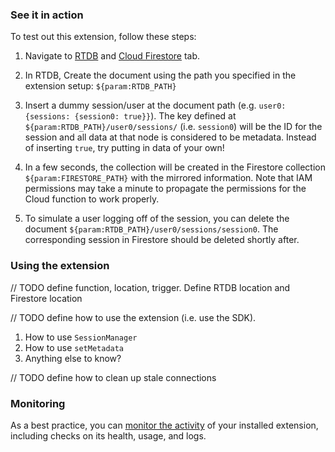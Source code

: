 ### See it in action

To test out this extension, follow these steps:

1.  Navigate to [RTDB](https://console.firebase.google.com/project/${param:PROJECT_ID}/database/${param:PROJECT_ID}/database/data) and [Cloud Firestore](https://console.firebase.google.com/project/${param:PROJECT_ID}/database/firestore/data) tab.

1.  In RTDB, Create the document using the path you specified in the extension setup: `${param:RTDB_PATH}`

1.  Insert a dummy session/user at the document path (e.g. `user0: {sessions: {session0: true}}`). The key defined at `${param:RTDB_PATH}/user0/sessions/` (i.e. `session0`) will be the ID for the session and all data at that node is considered to be metadata. Instead of inserting `true`, try putting in data of your own!

1.  In a few seconds, the collection will be created in the Firestore collection `${param:FIRESTORE_PATH}` with the mirrored information. Note that IAM permissions may take a minute to propagate the permissions for the Cloud function to work properly.

1.  To simulate a user logging off of the session, you can delete the document `${param:RTDB_PATH}/user0/sessions/session0`. The corresponding session in Firestore should be deleted shortly after.

### Using the extension

// TODO define function, location, trigger. Define RTDB location and Firestore location

// TODO define how to use the extension (i.e. use the SDK). 
1. How to use `SessionManager`
1. How to use `setMetadata`
1. Anything else to know?

// TODO define how to clean up stale connections

### Monitoring

As a best practice, you can [monitor the activity](https://firebase.google.com/docs/extensions/manage-installed-extensions#monitor) of your installed extension, including checks on its health, usage, and logs.
